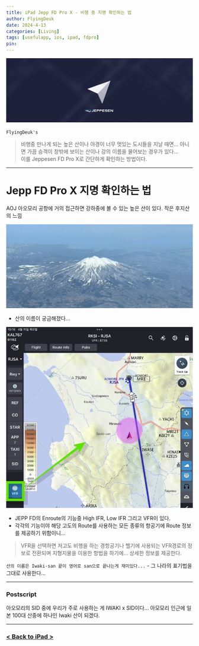 ```yaml
---
title: iPad Jepp FD Pro X - 비행 중 지명 확인하는 법
author: FlyingDeuk
date: 2024-4-13 
categories: [Living]
tags: [usefulapp, ios, ipad, fdpro]
pin:
---
```


![jeppfd](/img/living/jeppfd/jeppfd0.jpg)

`FlyingDeuk's`
> 비행중 만나게 되는 높은 산이나 야경이 너무 멋있는 도시들을 지날 때면... 아니면 가끔 승객이 창밖에 보이는 산이나 강의 이름을 물어보는 경우가 있다...<br>
이를 Jeppesen FD Pro X로 간단하게 확인하는 방법이다. 

--------

# Jepp FD Pro X 지명 확인하는 법
AOJ 아오모리 공항에 거의 접근하면 강하중에 볼 수 있는 높은 산이 있다. 작은 후지산의 느낌

![jeppfd](/img/living/jeppfd/vfr1.jpg)

- 산의 이름이 궁금해졌다...

![jeppfd](/img/living/jeppfd/vfr2.jpg)
- JEPP FD의 Enroute의 기능중 High IFR, Low IFR 그리고 VFR이 있다. 
- 각각의 기능이야 해당 고도의 Route를 사용하는 모든 종류의 항공기에 Route 정보를 제공하기 위함이니...

> VFR을 선택하면 저고도 비행을 하는 경항공기나 헬기에 사용되는 VFR경로의 정보로 전환되며 지형지물을 이용한 항법을 하기에... 상세한 정보를 제공한다. 

`산의 이름은 Iwaki-san 끝이 영어로 san으로 끝나는게 재미있다...` - 그 나라의 표기법을 그대로 사용한다...

---------------

### Postscript
아오모리의 SID 중에 우리가 주로 사용하는 게 IWAKI x SID이다... 아모모리 인근에 일본 100대 산중에 하나인 Iwaki 산이 되겠다.

-----------

### [< Back to iPad >](/posts/Ipad/)
